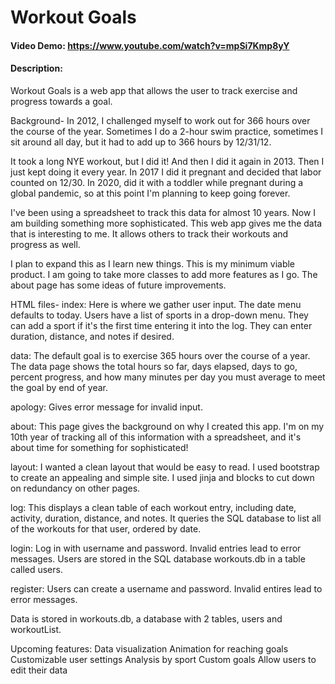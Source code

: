 # Workout Goals
#### Video Demo:  <https://www.youtube.com/watch?v=mpSi7Kmp8yY>
#### Description:
Workout Goals is a web app that allows the user to track exercise and progress towards a goal.

Background- In 2012, I challenged myself to work out for 366 hours over the course of the year. Sometimes I do a 2-hour swim practice, sometimes I sit around all day, but it had to add up to 366 hours by 12/31/12.

It took a long NYE workout, but I did it! And then I did it again in 2013. Then I just kept doing it every year. In 2017 I did it pregnant and decided that labor counted on 12/30. In 2020, did it with a toddler while pregnant during a global pandemic, so
at this point I'm planning to keep going forever.

I've been using a spreadsheet to track this data for almost 10 years. Now I am building something more sophisticated. This web app gives me the data that is interesting to me. It allows others to track their workouts and progress as well.

I plan to expand this as I learn new things. This is my minimum viable product. I am going to take more classes to add more features as I go. The about page has some ideas of future improvements.


HTML files-
index: Here is where we gather user input. The date menu defaults to today. Users have a list of sports in a drop-down menu. They can add a sport if it's the first time entering it into the log. They can enter duration, distance, and notes if desired.

data: The default goal is to exercise 365 hours over the course of a year. The data page shows the total hours so far, days elapsed, days to go, percent progress, and how many minutes per day you must average to meet the goal by end of year.

apology: Gives error message for invalid input.

about: This page gives the background on why I created this app. I'm on my 10th year of tracking all of this information with a spreadsheet, and it's about time for something for sophisticated!

layout: I wanted a clean layout that would be easy to read. I used bootstrap to create an appealing and simple site. I used jinja and blocks to cut down on redundancy on other pages.

log: This displays a clean table of each workout entry, including date, activity, duration, distance, and notes. It queries the SQL database to list all of the workouts for that user, ordered by date.

login: Log in with username and password. Invalid entries lead to error messages. Users are stored in the SQL database workouts.db in a table called users.

register: Users can create a username and password. Invalid entires lead to error messages.


Data is stored in workouts.db, a database with 2 tables, users and workoutList.

Upcoming features:
Data visualization
Animation for reaching goals
Customizable user settings
Analysis by sport
Custom goals
Allow users to edit their data
